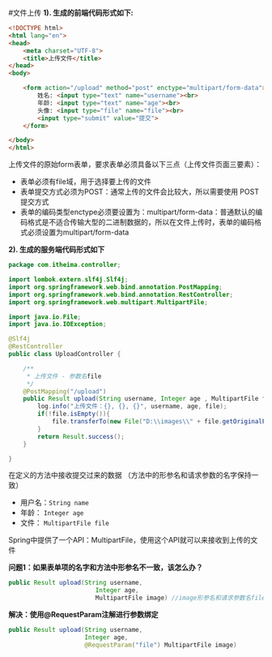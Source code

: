 #文件上传
**1). 生成的前端代码形式如下:**

```HTML
<!DOCTYPE html>
<html lang="en">
<head>
    <meta charset="UTF-8">
    <title>上传文件</title>
</head>
<body>

    <form action="/upload" method="post" enctype="multipart/form-data">
        姓名: <input type="text" name="username"><br>
        年龄: <input type="text" name="age"><br>
        头像: <input type="file" name="file"><br>
        <input type="submit" value="提交">
    </form>

</body>
</html>
```

上传文件的原始form表单，要求表单必须具备以下三点（上传文件页面三要素）：
- 表单必须有file域，用于选择要上传的文件
- 表单提交方式必须为POST：通常上传的文件会比较大，所以需要使用 POST 提交方式
- 表单的编码类型enctype必须要设置为：multipart/form-data：普通默认的编码格式是不适合传输大型的二进制数据的，所以在文件上传时，表单的编码格式必须设置为multipart/form-data


**2). 生成的服务端代码形式如下**

```Java
package com.itheima.controller;

import lombok.extern.slf4j.Slf4j;
import org.springframework.web.bind.annotation.PostMapping;
import org.springframework.web.bind.annotation.RestController;
import org.springframework.web.multipart.MultipartFile;

import java.io.File;
import java.io.IOException;

@Slf4j
@RestController
public class UploadController {

    /**
     * 上传文件 - 参数名file
     */
    @PostMapping("/upload")
    public Result upload(String username, Integer age , MultipartFile file) throws Exception {
        log.info("上传文件：{}, {}, {}", username, age, file);
        if(!file.isEmpty()){
            file.transferTo(new File("D:\\images\\" + file.getOriginalFilename()));
        }
        return Result.success();
    }

}
```

在定义的方法中接收提交过来的数据 （方法中的形参名和请求参数的名字保持一致）
- 用户名：`String name`
- 年龄： `Integer age`
- 文件： `MultipartFile file`

Spring中提供了一个API：MultipartFile，使用这个API就可以来接收到上传的文件

**问题1：如果表单项的名字和方法中形参名不一致，该怎么办？**
```Java
public Result upload(String username, 
                        Integer age,  
                        MultipartFile image) //image形参名和请求参数名file不一致
```

**解决：使用@RequestParam注解进行参数绑定**
```Java
public Result upload(String username,
                     Integer age, 
                     @RequestParam("file") MultipartFile image)
```